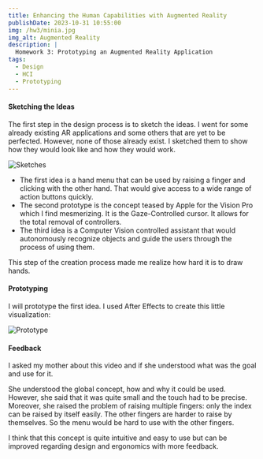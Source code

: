 ```yaml
---
title: Enhancing the Human Capabilities with Augmented Reality
publishDate: 2023-10-31 10:55:00
img: /hw3/minia.jpg
img_alt: Augmented Reality
description: |
  Homework 3: Prototyping an Augmented Reality Application
tags:
  - Design
  - HCI
  - Prototyping
---
```


#### Sketching the Ideas

The first step in the design process is to sketch the ideas. I went for some already existing AR applications and some others that are yet to be perfected. However, none of those already exist. I sketched them to show how they would look like and how they would work.

![Sketches](/hw3/proto.jpg)

- The first idea is a hand menu that can be used by raising a finger and clicking with the other hand. That would give access to a wide range of action buttons quickly.
- The second prototype is the concept teased by Apple for the Vision Pro which I find mesmerizing. It is the Gaze-Controlled cursor. It allows for the total removal of controllers.
- The third idea is a Computer Vision controlled assistant that would autonomously recognize objects and guide the users through the process of using them.

This step of the creation process made me realize how hard it is to draw hands.

#### Prototyping

I will prototype the first idea. I used After Effects to create this little visualization:

![Prototype](/hw3/rendu.gif)

#### Feedback

I asked my mother about this video and if she understood what was the goal and use for it.

She understood the global concept, how and why it could be used. However, she said that it was quite small and the touch had to be precise. Moreover, she raised the problem of raising multiple fingers: only the index can be raised by itself easily. The other fingers are harder to raise by themselves. So the menu would be hard to use with the other fingers.

I think that this concept is quite intuitive and easy to use but can be improved regarding design and ergonomics with more feedback.
